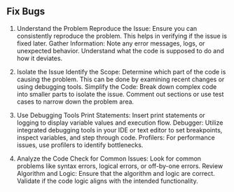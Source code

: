## Fix Bugs

1. Understand the Problem
Reproduce the Issue: Ensure you can consistently reproduce the problem. This helps in verifying if the issue is fixed later.
Gather Information: Note any error messages, logs, or unexpected behavior. Understand what the code is supposed to do and how it deviates.

2. Isolate the Issue
Identify the Scope: Determine which part of the code is causing the problem. This can be done by examining recent changes or using debugging tools.
Simplify the Code: Break down complex code into smaller parts to isolate the issue. Comment out sections or use test cases to narrow down the problem area.

3. Use Debugging Tools
Print Statements: Insert print statements or logging to display variable values and execution flow.
Debugger: Utilize integrated debugging tools in your IDE or text editor to set breakpoints, inspect variables, and step through code.
Profilers: For performance issues, use profilers to identify bottlenecks.

4. Analyze the Code
Check for Common Issues: Look for common problems like syntax errors, logical errors, or off-by-one errors.
Review Algorithm and Logic: Ensure that the algorithm and logic are correct. Validate if the code logic aligns with the intended functionality.